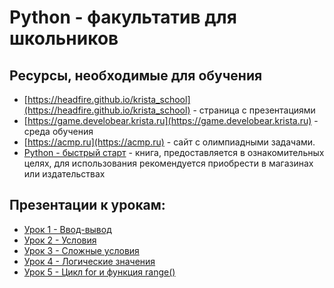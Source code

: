 # Python - факультатив для школьников

## Ресурсы, необходимые для обучения

- [https://headfire.github.io/krista_school](https://headfire.github.io/krista_school) - страница с презентациями
- [https://game.develobear.krista.ru](https://game.develobear.krista.ru) - среда обучения 
- [https://acmp.ru](https://acmp.ru) - сайт с олимпиадными задачами.
- [Python - быстрый старт](books/python_start.pdf) - книга, 
предоставляется в ознакомительных целях, для использования рекомендуется приобрести в магазинах или издательствах

## Презентации к урокам:

- [Урок 1 - Ввод-вывод](present/lesson001.html)
- [Урок 2 - Условия](present/lesson002.html)
- [Урок 3 - Сложные условия](present/lesson003.html)
- [Урок 4 - Логические значения](present/lesson004.html)
- [Урок 5 - Цикл for и функция range()](present/lesson005.html)

